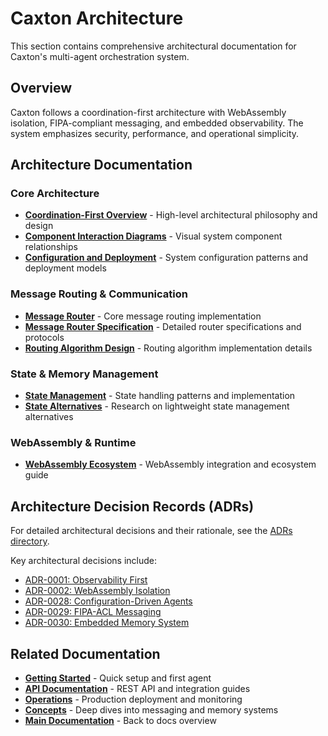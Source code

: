 # Caxton Architecture

This section contains comprehensive architectural documentation for
Caxton's multi-agent orchestration system.

## Overview

Caxton follows a coordination-first architecture with WebAssembly isolation,
FIPA-compliant messaging, and embedded observability. The system emphasizes
security, performance, and operational simplicity.

## Architecture Documentation

### Core Architecture

- **[Coordination-First Overview](coordination-first-overview.md)** -
  High-level architectural philosophy and design
- **[Component Interaction Diagrams](component-interaction-diagrams.md)** -
  Visual system component relationships
- **[Configuration and Deployment](configuration-and-deployment.md)** -
  System configuration patterns and deployment models

### Message Routing & Communication

- **[Message Router](message-router.md)** - Core message routing implementation
- **[Message Router Specification](message-router-specification.md)** -
  Detailed router specifications and protocols
- **[Routing Algorithm Design](routing-algorithm-design.md)** -
  Routing algorithm implementation details

### State & Memory Management

- **[State Management](state-management.md)** - State handling patterns and implementation
- **[State Alternatives](state-alternatives.md)** -
  Research on lightweight state management alternatives

### WebAssembly & Runtime

- **[WebAssembly Ecosystem](webassembly-ecosystem.md)** -
  WebAssembly integration and ecosystem guide

## Architecture Decision Records (ADRs)

For detailed architectural decisions and their rationale, see the [ADRs directory](../adrs/).

Key architectural decisions include:

- [ADR-0001: Observability First](../adrs/0001-observability-first-architecture.md)
- [ADR-0002: WebAssembly Isolation](../adrs/0002-webassembly-for-agent-isolation.md)
- [ADR-0028: Configuration-Driven Agents](../adrs/0028-configuration-driven-agent-architecture.md)
- [ADR-0029: FIPA-ACL Messaging](../adrs/0029-fipa-acl-lightweight-messaging.md)
- [ADR-0030: Embedded Memory System](../adrs/0030-embedded-memory-system.md)

## Related Documentation

- **[Getting Started](../getting-started/)** - Quick setup and first agent
- **[API Documentation](../api/)** - REST API and integration guides
- **[Operations](../operations/)** - Production deployment and monitoring
- **[Concepts](../concepts/)** - Deep dives into messaging and memory systems
- **[Main Documentation](../README.md)** - Back to docs overview
